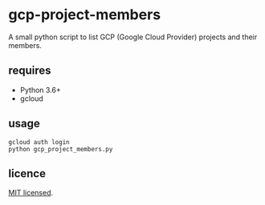 # gcp-project-members

A small python script to list GCP (Google Cloud Provider) projects and their members.

## requires

* Python 3.6+
* gcloud

## usage

    gcloud auth login
    python gcp_project_members.py

## licence

[MIT licensed](./LICENCE).
